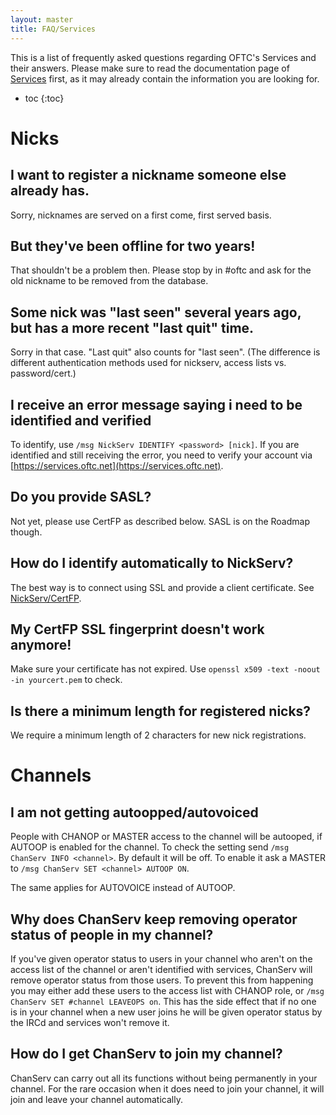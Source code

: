 ```yaml
---
layout: master
title: FAQ/Services
---
```

This is a list of frequently asked questions regarding OFTC's Services and their
answers.  Please make sure to read the documentation page of
[Services](/Services) first, as it may already contain the information you are
looking for.

* toc
{:toc}

# Nicks #

## I want to register a nickname someone else already has. ##

Sorry, nicknames are served on a first come, first served basis.


## But they've been offline for two years! ##

That shouldn't be a problem then.  Please stop by in #oftc and ask for the old
nickname to be removed from the database.


## Some nick was "last seen" several years ago, but has a more recent "last quit" time. ##

Sorry in that case. "Last quit" also counts for "last seen". (The difference is
different authentication methods used for nickserv, access lists vs.
password/cert.)


## I receive an error message saying i need to be identified and verified ##

To identify, use `/msg NickServ IDENTIFY <password> [nick]`. If you are identified and still receiving the error,
you need to verify your account via [https://services.oftc.net](https://services.oftc.net).


## Do you provide SASL? ##

Not yet, please use CertFP as described below.
SASL is on the Roadmap though.


## How do I identify automatically to NickServ? ##

The best way is to connect using SSL and provide a client certificate. See
[NickServ/CertFP](/NickServ/CertFP).


## My CertFP SSL fingerprint doesn't work anymore! ##

Make sure your certificate has not expired. Use `openssl x509 -text -noout -in
yourcert.pem` to check.


## Is there a minimum length for registered nicks? ##

We require a minimum length of 2 characters for new nick registrations.


# Channels #

## I am not getting autoopped/autovoiced ##

People with CHANOP or MASTER access to the channel will be autooped, if AUTOOP
is enabled for the channel.  To check the setting send `/msg ChanServ INFO <channel>`.
By default it will be off.  To enable it ask a MASTER to `/msg ChanServ SET <channel> AUTOOP ON`.

The same applies for AUTOVOICE instead of AUTOOP.

## Why does ChanServ keep removing operator status of people in my channel? ##

If you've given operator status to users in your channel who aren't on the
access list of the channel or aren't identified with services, ChanServ
will remove operator status from those users. To prevent
this from happening you may either add these users to the access list with
CHANOP role, or `/msg ChanServ SET #channel LEAVEOPS on`. This has the side
effect that if no one is in your channel when a new user joins he will be given
operator status by the IRCd and services won't remove it.


## How do I get ChanServ to join my channel? ##

ChanServ can carry out all its functions without being permanently in your
channel.  For the rare occasion when it does need to join your channel, it will
join and leave your channel automatically.

